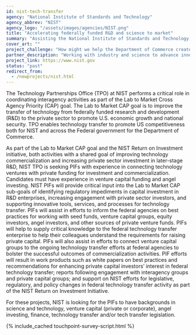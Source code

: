 ```yaml
---
id: nist-tech-transfer
agency: "National Institute of Standards and Technology"
agency_abbrev: "NIST"
agency_logo: "/assets/images/agencies/NIST.png"
title: "Accelerating federally funded R&D and science to market"
summary: "Assisting the National Institute of Standards and Technology within the Department of Commerce as they connect federal technology transfer with private funding for commercialization"
cover_art: ""
project_challenge: "How might we help the Department of Commerce create jobs and economic impact by leveraging our federal investments in research and development?"
partner_description: "Working with industry and science to advance innovation and improve quality of life."
project_link: https://www.nist.gov
status: "past"
redirect_from:
  - /newprojects/nist.html
---
```


The Technology Partnerships Office (TPO) at NIST performs a critical role in coordinating interagency activities as part of the Lab to Market Cross Agency Priority (CAP) goal. The Lab to Market CAP goal is to improve the transfer of technology from federally funded research and development (R&D) to the private sector to promote U.S. economic growth and national security. TPO enables technology transfer to promote US competitiveness both for NIST and across the Federal government for the Department of Commerce.

As part of the Lab to Market CAP goal and the NIST Return on Investment initiative, both activities with a shared goal of improving technology commercialization and increasing private sector investment in later-stage R&D, NIST TPO is seeking PIFs with experience in connecting technology ventures with private funding for investment and commercialization. Candidates must have experience in venture capital funding and angel investing. NIST PIFs will provide critical input into the Lab to Market CAP sub-goals of identifying regulatory impediments in capital investment in R&D enterprises, increasing engagement with private sector investors, and supporting innovative tools, services, and processes for technology transfer. PIFs will assist in efforts to inform the federal agencies on best practices for working with seed funds, venture capital groups, equity investors, angel investors, and other sources of private venture funds. PIFs will help to supply critical knowledge to the federal technology transfer enterprise to help their colleagues understand the requirements for raising private capital. PIFs will also assist in efforts to connect venture capital groups to the ongoing technology transfer efforts at federal agencies to bolster the successful outcomes of commercialization activities. PIF efforts will result in work products such as white papers on best practices and recommendations for enhancing private capital investors’ interest in federal technology transfer; reports following engagement with interagency groups and private capital groups; and support on NIST efforts for legislative, regulatory, and policy changes in federal technology transfer activity as part of the NIST Return on Investment Initiative.

For these projects, NIST is looking for the PIFs to have backgrounds in science and technology, venture capital (private or corporate), angel investing, finance, technology transfer and/or tech transfer legislation.

<section class="usa-section">
  <div class="grid-container">
    {% include_cached touchpoint-survey-script.html %}
  </div>
</section>